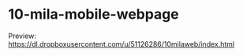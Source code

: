 10-mila-mobile-webpage
======================
Preview:
https://dl.dropboxusercontent.com/u/51126286/10milaweb/index.html
